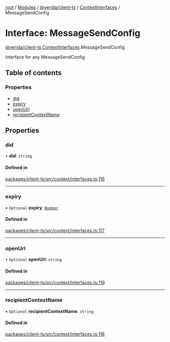 [root](../README.md) / [Modules](../modules.md) / [@verida/client-ts](../modules/verida_client_ts.md) / [ContextInterfaces](../modules/verida_client_ts.ContextInterfaces.md) / MessageSendConfig

# Interface: MessageSendConfig

[@verida/client-ts](../modules/verida_client_ts.md).[ContextInterfaces](../modules/verida_client_ts.ContextInterfaces.md).MessageSendConfig

Interface for any MessageSendConfig

## Table of contents

### Properties

- [did](verida_client_ts.ContextInterfaces.MessageSendConfig.md#did)
- [expiry](verida_client_ts.ContextInterfaces.MessageSendConfig.md#expiry)
- [openUrl](verida_client_ts.ContextInterfaces.MessageSendConfig.md#openurl)
- [recipientContextName](verida_client_ts.ContextInterfaces.MessageSendConfig.md#recipientcontextname)

## Properties

### did

• **did**: `string`

#### Defined in

[packages/client-ts/src/context/interfaces.ts:116](https://github.com/verida/verida-js/blob/c03b336/packages/client-ts/src/context/interfaces.ts#L116)

___

### expiry

• `Optional` **expiry**: [`Number`](../modules/verida_client_ts._internal_.md#number)

#### Defined in

[packages/client-ts/src/context/interfaces.ts:117](https://github.com/verida/verida-js/blob/c03b336/packages/client-ts/src/context/interfaces.ts#L117)

___

### openUrl

• `Optional` **openUrl**: `string`

#### Defined in

[packages/client-ts/src/context/interfaces.ts:119](https://github.com/verida/verida-js/blob/c03b336/packages/client-ts/src/context/interfaces.ts#L119)

___

### recipientContextName

• `Optional` **recipientContextName**: `string`

#### Defined in

[packages/client-ts/src/context/interfaces.ts:118](https://github.com/verida/verida-js/blob/c03b336/packages/client-ts/src/context/interfaces.ts#L118)
